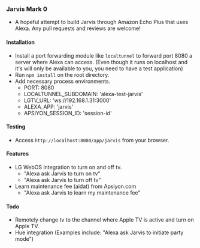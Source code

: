 ### Jarvis Mark 0

- A hopeful attempt to build Jarvis through Amazon Echo Plus that uses Alexa. Any pull requests and reviews are welcome!

#### Installation

- Install a port forwarding module like `localtunnel` to forward port 8080 a server where Alexa can access. (Even though it runs on localhost and it's will only be available to you, you need to have a test application)
- Run `npm install` on the root directory.
- Add necessary process environments.
  - PORT: 8080
  - LOCALTUNNEL_SUBDOMAIN: 'alexa-test-jarvis'
  - LGTV_URL: 'ws://192.168.1.31:3000'
  - ALEXA_APP: 'jarvis'
  - APSIYON_SESSION_ID: 'session-id'

#### Testing

- Access `http://localhost:8080/app/jarvis` from your browser.

#### Features

- LG WebOS integration to turn on and off tv.
  - "Alexa ask Jarvis to turn on tv"
  - "Alexa ask Jarvis to turn off tv"
- Learn maintenance fee (aidat) from Apsiyon.com
  - "Alexa ask Jarvis to learn my maintenance fee"

#### Todo

- Remotely change tv to the channel where Apple TV is active and turn on Apple TV.
- Hue integration (Examples include: "Alexa ask Jarvis to initiate party mode")
